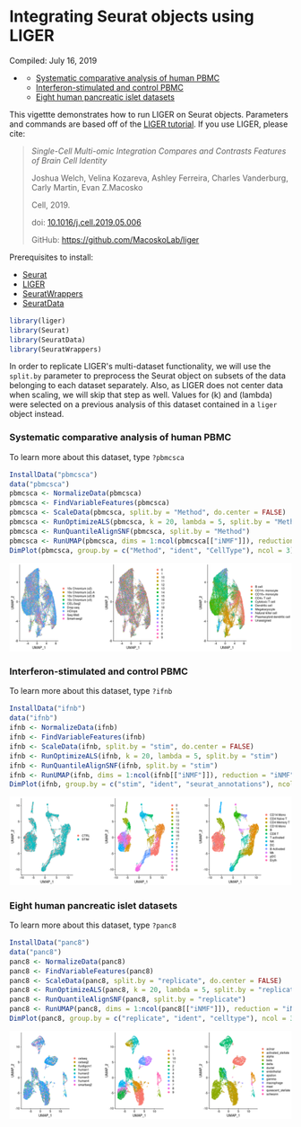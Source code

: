 Integrating Seurat objects using LIGER
================
Compiled: July 16, 2019

-   [](#section)
    -   [Systematic comparative analysis of human PBMC](#systematic-comparative-analysis-of-human-pbmc)
    -   [Interferon-stimulated and control PBMC](#interferon-stimulated-and-control-pbmc)
    -   [Eight human pancreatic islet datasets](#eight-human-pancreatic-islet-datasets)

This vigettte demonstrates how to run LIGER on Seurat objects. Parameters and commands are based off of the [LIGER tutorial](https://macoskolab.github.io/liger/liger-vignette.html). If you use LIGER, please cite:

> *Single-Cell Multi-omic Integration Compares and Contrasts Features of Brain Cell Identity*
>
> Joshua Welch, Velina Kozareva, Ashley Ferreira, Charles Vanderburg, Carly Martin, Evan Z.Macosko
>
> Cell, 2019.
>
> doi: [10.1016/j.cell.2019.05.006](https://doi.org/10.1016/j.cell.2019.05.006)
>
> GitHub: <https://github.com/MacoskoLab/liger>

Prerequisites to install:

-   [Seurat](https://satijalab.org/seurat/install)
-   [LIGER](https://github.com/MacoskoLab/liger)
-   [SeuratWrappers](https://github.com/satijalab/seurat-wrappers)
-   [SeuratData](https://github.com/satijalab/seurat-data)

``` r
library(liger)
library(Seurat)
library(SeuratData)
library(SeuratWrappers)
```

In order to replicate LIGER's multi-dataset functionality, we will use the `split.by` parameter to preprocess the Seurat object on subsets of the data belonging to each dataset separately. Also, as LIGER does not center data when scaling, we will skip that step as well. Values for \(k\) and \(lambda\) were selected on a previous analysis of this dataset contained in a `liger` object instead.

### Systematic comparative analysis of human PBMC

To learn more about this dataset, type `?pbmcsca`

``` r
InstallData("pbmcsca")
data("pbmcsca")
pbmcsca <- NormalizeData(pbmcsca)
pbmcsca <- FindVariableFeatures(pbmcsca)
pbmcsca <- ScaleData(pbmcsca, split.by = "Method", do.center = FALSE)
pbmcsca <- RunOptimizeALS(pbmcsca, k = 20, lambda = 5, split.by = "Method")
pbmcsca <- RunQuantileAlignSNF(pbmcsca, split.by = "Method")
pbmcsca <- RunUMAP(pbmcsca, dims = 1:ncol(pbmcsca[["iNMF"]]), reduction = "iNMF")
DimPlot(pbmcsca, group.by = c("Method", "ident", "CellType"), ncol = 3)
```

![](liger_files/figure-markdown_github/pbmcsca-1.png)

### Interferon-stimulated and control PBMC

To learn more about this dataset, type `?ifnb`

``` r
InstallData("ifnb")
data("ifnb")
ifnb <- NormalizeData(ifnb)
ifnb <- FindVariableFeatures(ifnb)
ifnb <- ScaleData(ifnb, split.by = "stim", do.center = FALSE)
ifnb <- RunOptimizeALS(ifnb, k = 20, lambda = 5, split.by = "stim")
ifnb <- RunQuantileAlignSNF(ifnb, split.by = "stim")
ifnb <- RunUMAP(ifnb, dims = 1:ncol(ifnb[["iNMF"]]), reduction = "iNMF")
DimPlot(ifnb, group.by = c("stim", "ident", "seurat_annotations"), ncol = 3)
```

![](liger_files/figure-markdown_github/ifnb-1.png)

### Eight human pancreatic islet datasets

To learn more about this dataset, type `?panc8`

``` r
InstallData("panc8")
data("panc8")
panc8 <- NormalizeData(panc8)
panc8 <- FindVariableFeatures(panc8)
panc8 <- ScaleData(panc8, split.by = "replicate", do.center = FALSE)
panc8 <- RunOptimizeALS(panc8, k = 20, lambda = 5, split.by = "replicate")
panc8 <- RunQuantileAlignSNF(panc8, split.by = "replicate")
panc8 <- RunUMAP(panc8, dims = 1:ncol(panc8[["iNMF"]]), reduction = "iNMF")
DimPlot(panc8, group.by = c("replicate", "ident", "celltype"), ncol = 3)
```

![](liger_files/figure-markdown_github/pancreas-1.png)
